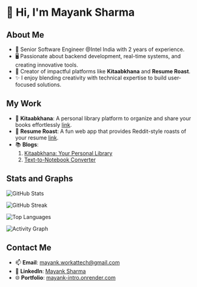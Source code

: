 # 👋 Hi, I'm Mayank Sharma

## About Me
- 🔧 Senior Software Engineer @Intel India with 2 years of experience.
- 🖥️ Passionate about backend development, real-time systems, and creating innovative tools.
- 🌟 Creator of impactful platforms like **Kitaabkhana** and **Resume Roast**.
- ✨ I enjoy blending creativity with technical expertise to build user-focused solutions.

## My Work
- 🚀 **Kitaabkhana**: A personal library platform to organize and share your books effortlessly [link](https://kitaabkhana.com/).
- 🤖 **Resume Roast**: A fun web app that provides Reddit-style roasts of your resume [link](https://resume-roast-ukhi.onrender.com/).
- 📚 **Blogs**:
  1. [Kitaabkhana: Your Personal Library](https://medium.com/@mayanksharma_68675/kitaabkhana-your-personal-library-396cbccf01d8)
  2. [Text-to-Notebook Converter](https://medium.com/@mayanksharma_68675/text-to-notebook-converter-9e395dec1836)

## Stats and Graphs
![GitHub Stats](https://github-readme-stats.vercel.app/api?username=mayanksharma&show_icons=true&theme=radical)

![GitHub Streak](https://streak-stats.demolab.com/?user=mayanksharma&theme=radical)

![Top Languages](https://github-readme-stats.vercel.app/api/top-langs/?username=mayanksharma&layout=compact&theme=radical)

![Activity Graph](https://github-readme-activity-graph.vercel.app/graph?username=mayanksharma&theme=github)

## Contact Me
- 📫 **Email**: [mayank.workattech@gmail.com](mayank.workattech@gmail.com)
- 💼 **LinkedIn**: [Mayank Sharma]([https://www.linkedin.com/in/mayanksharma](https://www.linkedin.com/in/mayank-sharma-82ba20143/))
- 🌐 **Portfolio**: [mayank-intro.onrender.com](https://mayank-intro.onrender.com/)
